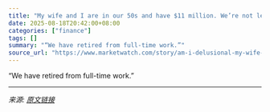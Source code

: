 ```yaml
---
title: "My wife and I are in our 50s and have $11 million. We’re not leaving it to our kids. Is that wrong?"
date: 2025-08-18T20:42:00+08:00
categories: ["finance"]
tags: []
summary: "“We have retired from full-time work.”"
source_url: "https://www.marketwatch.com/story/am-i-delusional-my-wife-and-i-are-in-our-50s-and-have-11-million-were-not-leaving-it-to-our-kids-is-that-wrong-198022f2?mod=mw_rss_topstories"
---
```


“We have retired from full-time work.”

---

*来源: [原文链接](https://www.marketwatch.com/story/am-i-delusional-my-wife-and-i-are-in-our-50s-and-have-11-million-were-not-leaving-it-to-our-kids-is-that-wrong-198022f2?mod=mw_rss_topstories)*
